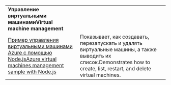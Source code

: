 | | |
|---|---|
| <span data-ttu-id="c3492-101">**Управление виртуальными машинами**</span><span class="sxs-lookup"><span data-stu-id="c3492-101">**Virtual machine management**</span></span> ||
| [<span data-ttu-id="c3492-102">Пример управления виртуальными машинами Azure с помощью Node.js</span><span class="sxs-lookup"><span data-stu-id="c3492-102">Azure virtual machines management sample with Node.js</span></span>](https://github.com/Azure-Samples/compute-node-manage-vm) | <span data-ttu-id="c3492-103">Показывает, как создавать, перезапускать и удалять виртуальные машины, а также выводить их список.</span><span class="sxs-lookup"><span data-stu-id="c3492-103">Demonstrates how to create, list, restart, and delete virtual machines.</span></span> |